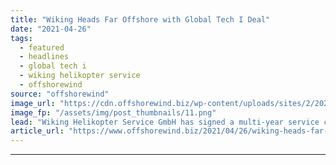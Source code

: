 ```yaml
---
title: "Wiking Heads Far Offshore with Global Tech I Deal"
date: "2021-04-26"
tags: 
  - featured
  - headlines
  - global tech i
  - wiking helikopter service
  - offshorewind
source: "offshorewind"
image_url: "https://cdn.offshorewind.biz/wp-content/uploads/sites/2/2021/04/26090006/Wiking.png"
image_fp: "/assets/img/post_thumbnails/11.png"
lead: "Wiking Helikopter Service GmbH has signed a multi-year service contract with Global Tech I"
article_url: "https://www.offshorewind.biz/2021/04/26/wiking-heads-far-offshore-with-global-tech-i-deal/"
---
```


---
